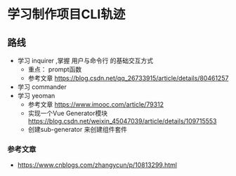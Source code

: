 # 学习制作项目CLI轨迹

## 路线
- 学习 inquirer ,掌握 用户与命令行 的基础交互方式
  * 重点： prompt函数
  * 参考文章 https://blog.csdn.net/qq_26733915/article/details/80461257
- 学习 commander
- 学习 yeoman  
  * 参考文章 https://www.imooc.com/article/79312
  * 实现一个Vue Generator模块 https://blog.csdn.net/weixin_45047039/article/details/109715553
  * 创建sub-generator 来创建组件套件


### 参考文章
- https://www.cnblogs.com/zhangycun/p/10813299.html